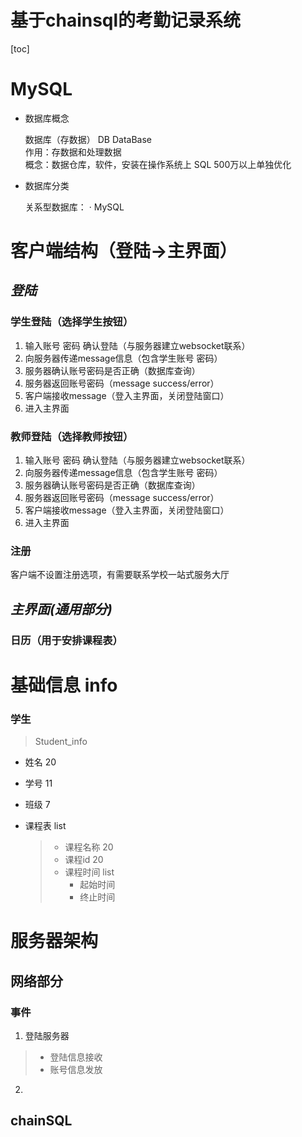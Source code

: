 # 基于chainsql的考勤记录系统

[toc]

MySQL
=====

- 数据库概念

    数据库（存数据） DB DataBase  
    作用：存数据和处理数据  
    概念：数据仓库，软件，安装在操作系统上 SQL 500万以上单独优化  

- 数据库分类

    关系型数据库：
    · MySQL

# 客户端结构（登陆->主界面）

## *登陆*

### 学生登陆（选择学生按钮）

1. 输入账号 密码 确认登陆（与服务器建立websocket联系）
2. 向服务器传递message信息（包含学生账号 密码）
3. 服务器确认账号密码是否正确（数据库查询）
4. 服务器返回账号密码（message success/error）
5. 客户端接收message（登入主界面，关闭登陆窗口）
6. 进入主界面

### 教师登陆（选择教师按钮）

1. 输入账号 密码 确认登陆（与服务器建立websocket联系）
2. 向服务器传递message信息（包含学生账号 密码）
3. 服务器确认账号密码是否正确（数据库查询）
4. 服务器返回账号密码（message success/error）
5. 客户端接收message（登入主界面，关闭登陆窗口）
6. 进入主界面

### 注册

客户端不设置注册选项，有需要联系学校一站式服务大厅

## *主界面(通用部分)*

### 日历（用于安排课程表）


# 基础信息 info

### 学生

> Student_info


- 姓名 20
- 学号 11
- 班级 7
- 课程表 list

  > - 课程名称 20
  > - 课程id 20
  > - 课程时间 list
  >   - 起始时间
  >   - 终止时间
  >

# 服务器架构

## 网络部分

### 事件

1.  登陆服务器

> - 登陆信息接收
> - 账号信息发放

2.  

## chainSQL
